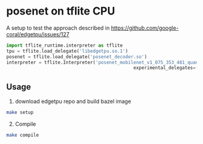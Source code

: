 # posenet on tflite CPU

A setup to test the approach described in https://github.com/google-coral/edgetpu/issues/127

```python
import tflite_runtime.interpreter as tflite
tpu = tflite.load_delegate('libedgetpu.so.1')
posenet = tflite.load_delegate('posenet_decoder.so')
interpreter = tflite.Interpreter('posenet_mobilenet_v1_075_353_481_quant_decoder.tflite'), 
                                               experimental_delegates=[tpu, posenet])

```                  

## Usage

1. download edgetpu repo and build bazel image

```sh
make setup
```

2. Compile 

```sh
make compile 
```

